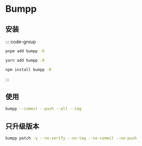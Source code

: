 <!-- bumpp -->

# Bumpp

## 安装

::: code-group

  ```bash [pnpm]
  pnpm add bumpp -D
  ```

  ```bash [yarn]
  yarn add bumpp -D
  ```

  ```bash [npm]
  npm install bumpp -D
  ```
:::

## 使用
```bash
bumpp --commit --push --all --tag
```

## 只升级版本
```bash
bumpp patch -y --no-verify --no-tag --no-commit --no-push
```
